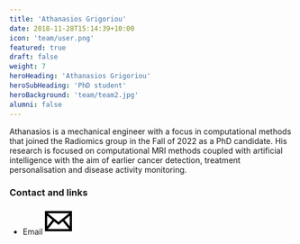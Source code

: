 ```yaml
---
title: 'Athanasios Grigoriou'
date: 2018-11-28T15:14:39+10:00
icon: 'team/user.png'
featured: true
draft: false
weight: 7
heroHeading: 'Athanasios Grigoriou'
heroSubHeading: 'PhD student'
heroBackground: 'team/team2.jpg'
alumni: false
---
```


Athanasios is a mechanical engineer with a focus in computational methods that joined the Radiomics group in the Fall of 2022 as a PhD candidate. His research is focused on computational MRI methods coupled with artificial intelligence with the aim of earlier cancer detection, treatment personalisation and disease activity monitoring.


### Contact and links

- Email [![profile](/social/mail.svg)](mailto:agrigoriou@vhio.net)

